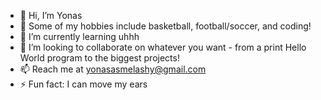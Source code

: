 - 👋 Hi, I’m Yonas
- 👀 Some of my hobbies include basketball, football/soccer, and coding!
- 🌱 I’m currently learning uhhh
- 💞️ I’m looking to collaborate on whatever you want - from a print Hello World program to the biggest projects!
- 📫 Reach me at yonasasmelashy@gmail.com
- ⚡ Fun fact: I can move my ears

<!---
tablelampp/tablelampp is a ✨ special ✨ repository because its `README.md` (this file) appears on your GitHub profile.
You can click the Preview link to take a look at your changes.
--->
